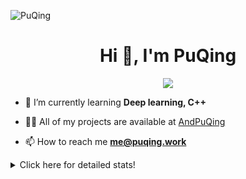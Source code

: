 ![PuQing](https://user-images.githubusercontent.com/27223114/171565019-9a56fae6-b08b-421f-99db-7e830da42371.png)

<h1 align="center">Hi 👋, I'm PuQing</h1>

<p align="center">
  <img src="https://github-widgetbox.vercel.app/api/profile?username=AndPuQing&data=followers,repositories,stars,commits"/>
</p>

- 🌱 I’m currently learning **Deep learning, C++**

- 👨‍💻 All of my projects are available at [AndPuQing](https://github.com/AndPuQing)

- 📫 How to reach me **me@puqing.work**

<details>
<summary>Click here for detailed stats!</summary>

<!--START_SECTION:waka-->
**I'm a Night 🦉** 

```text
🌞 Morning    41 commits     ██░░░░░░░░░░░░░░░░░░░░░░░   10.3% 
🌆 Daytime    146 commits    █████████░░░░░░░░░░░░░░░░   36.68% 
🌃 Evening    124 commits    ███████░░░░░░░░░░░░░░░░░░   31.16% 
🌙 Night      87 commits     █████░░░░░░░░░░░░░░░░░░░░   21.86%

```


📊 **This Week I Spent My Time On** 

```text
💬 Programming Languages: 
Python                   6 hrs 29 mins       ████████████░░░░░░░░░░░░░   48.56% 
C++                      4 hrs 54 mins       █████████░░░░░░░░░░░░░░░░   36.76% 
Markdown                 1 hr 6 mins         ██░░░░░░░░░░░░░░░░░░░░░░░   8.26% 
Jupyter Notebook         49 mins             █░░░░░░░░░░░░░░░░░░░░░░░░   6.16% 
Other                    1 min               ░░░░░░░░░░░░░░░░░░░░░░░░░   0.24%

🔥 Editors: 
VS Code                  13 hrs 21 mins      █████████████████████████   100.0%

💻 Operating System: 
Mac                      8 hrs 51 mins       ████████████████░░░░░░░░░   66.35% 
Windows                  3 hrs 46 mins       ███████░░░░░░░░░░░░░░░░░░   28.24% 
Linux                    43 mins             █░░░░░░░░░░░░░░░░░░░░░░░░   5.4%

```


<!--END_SECTION:waka-->
</details>

